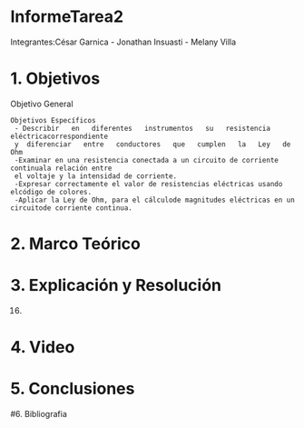 # InformeTarea2

Integrantes:César Garnica  -  Jonathan Insuasti -  Melany Villa 

# 1. Objetivos
Objetivo General
     
            
    
    Objetivos Específicos
     - Describir   en   diferentes   instrumentos   su   resistencia   eléctricacorrespondiente 
     y  diferenciar   entre   conductores   que   cumplen   la   Ley   de Ohm
     -Examinar en una resistencia conectada a un circuito de corriente continuala relación entre 
     el voltaje y la intensidad de corriente.
     -Expresar correctamente el valor de resistencias eléctricas usando elcódigo de colores.
     -Aplicar la Ley de Ohm, para el cálculode magnitudes eléctricas en un circuitode corriente continua.
     
# 2. Marco Teórico

# 3. Explicación y Resolución

16. 
# 4. Video
# 5. Conclusiones
#6.  Bibliografia
